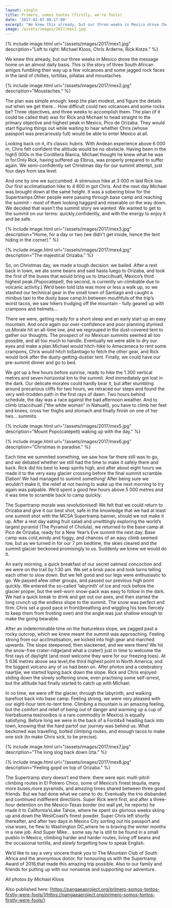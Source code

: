 ```yaml
---
layout: single
title: Primero, somos tontos (firstly, we're fools)
date: '2017-02-07 08:17:00'
excerpt: "We knew this already, but our three weeks in Mexico drove the message home on an almost daily basis. This is the story of three South African amigos fumbling their way up a few volcanoes and some jagged rock faces in the land of chillies, tortillas, piñatas and moustaches."
image: /assets/images/2017/mex1.jpg
---
```


{% include image.html url="/assets/images/2017/mex1.jpg" description="Left to right: Michael Kloos, Chris Arderne, Rick Kotze." %}

We knew this already, but our three weeks in Mexico drove the message home on an almost daily basis. This is the story of three South African amigos fumbling their way up a few volcanoes and some jagged rock faces in the land of chillies, tortillas, piñatas and moustaches.

{% include image.html url="/assets/images/2017/mex2.jpg" description="Moustaches." %}

The plan was simple enough: keep the plan modest, and figure the details out when we get there... How difficult could two volcanoes and some rocks be? Three objectives, and three weeks to accomplish them. The plan (if it could be called that) was for Rick and Michael to head straight to the primary objective and highest peak in Mexico, Pico de Orizaba. They would start figuring things out while waiting to hear whether Chris (whose passport was precariously full) would be able to enter Mexico at all.

Looking back on it, it’s classic hubris. With Andean experience above 6 000 m, Chris felt confident the altitude would be no obstacle. Having been in the high5 000s in the Cordillera Blanca, Michael thought he knew what he was in for.Only Rick, having suffered up Elbrus, was properly prepared to suffer again. We semi-confidently set Christmas day for our summit attempt, just four days from sea level.

And one by one we succumbed. A strenuous hike at 3 000 m laid Rick low. Our first acclimatisation hike to 4 800 m got Chris. And the next day Michael was brought down at the same height. It was a sobering blow for the Supertramps.Other people were passing through base camp and reaching the summit - most of them looking haggard and miserable on the way down. We decided that wasn’t the summit story we wanted. We wanted to get to the summit on our terms: quickly,confidently, and with the energy to enjoy it and be safe.

{% include image.html url="/assets/images/2017/mex3.jpg" description="Home, for a day or two (we didn't get inside, hence the tent hiding in the corner)." %}

{% include image.html url="/assets/images/2017/mex4.jpg" description="The majestical Orizaba." %}

So, on Christmas day, we made a tough decision: we bailed. After a rest back in town, we ate some beans and said hasta luego to Orizaba, and took the first of the buses that would bring us to Iztaccíhuatl, Mexico’s third highest peak.(Popocatépetl, the second, is currently un-climbable due to volcanic activity.) We’d been told Izta was more or less a walk up, so we stashed our technical gear in the small town of Santiago and caught a minibus taxi to the dusty base camp.In between mouthfuls of the trip’s worst tacos, we saw hikers trudging off the mountain - fully geared up with crampons and helmets...

There we were, getting ready for a short sleep and an early start up an easy mountain. And once again our over-confidence and poor planning stymied us.Morale hit an all-time low, and we regrouped in the dust-covered tent to gather our thoughts. The prospect of no Mexican summits seemed all too possible, and all too much to handle. Eventually we were able to dry our eyes and make a plan.Michael would hitch-hike to Amecameca to rent some crampons, Chris would hitch toSantiago to fetch the other gear, and Rick would look after the dusty-getting-dustier tent. Finally, we could have our pre-summit dinner and go to bed.

We got up a few hours before sunrise, ready to hike the 1 300 vertical metres and seven horizontal km to the summit. And immediately got lost in the dark. Our delicate morales could hardly bear it, but after stumbling around precarious cliffs for two hours, we retraced our steps and found the very well-trodden path in the first rays of dawn. Two hours behind schedule, the day was a race against the bad afternoon weather. And to climb Iztaccíhuatl (“the white woman” in Nahuatl), you have to climb her feet and knees, cross her thighs and stomach and finally finish on one of her two... summits.

{% include image.html url="/assets/images/2017/mex5.jpg" description="Mount Popo(catépetl) waking up with the day." %}

{% include image.html url="/assets/images/2017/mex6.jpg" description="Christmas in paradise." %}

Each time we summited something, we saw how far there still was to go, and we debated whether we still had the time to make it safely there and back. Rick did his best to keep spirits high, and after about eight hours we made it to the very easy glacier crossing before the final summit scramble. Elation! We had managed to summit something! After being sure we wouldn’t make it, the relief at not having to wake up the next morning to try again was palpable. We’d spent a good few hours above 5 000 metres and it was time to scramble back to camp quickly.

The Supertramp morale was revolutionised! We felt that we could return to Orizaba and give it our best shot, safe in the knowledge that we had at least one summit shot with the MCSA Supertramp banner, should we not make it up. After a rest day eating fruit salad and unwittingly exploring the world’s largest pyramid (The Pyramid of Cholula), we returned to the base camp at Pico de Orizaba, ready for a New Year’s Eve summit the next day. Base camp was cold,windy and foggy, and chances of an easy climb seemed low, but as we turned in for our 7 pm bedtime, the skies cleared and the summit glacier beckoned promisingly to us. Suddenly we knew we would do it.

An early morning, a quick breakfast of our secret oatmeal concoction and we were on the trail by 1:30 am. We set a brisk pace and took turns telling each other to slow down. But we felt good and our legs were enthusiastic to go. We passed afew other groups, and passed our previous high point quickly. We entered the so-called ‘labyrinth’ of ice and rock before the glacier proper, but the well-worn snow-pack was easy to follow in the dark. We had a quick break to drink and get out our axes, and then started the long crunch up the endless slope to the summit. The snow was perfect and firm: Chris set a good pace in front(breathing and wiggling his toes fiercely to keep them from frosting over) and the angle was just shallow enough to make the going bearable.

After an indeterminable time on the featureless slope, we zagged past a rocky outcrop, which we knew meant the summit was approaching. Feeling strong from our acclimatisation, we kicked into high gear and marched upwards. The slope steepened, then slackened, and we were there! We hit the snow-free crater-ridge(and what a crater!) just in time to welcome the first rays of daylight (and most welcome they were for our freezing toes). At 5 636 metres above sea level,the third highest point in North America, and the biggest volcano any of us had been on. After photos and a celebratory naartjie, we started loping back down the slope. Rick and Chris enjoyed sliding down the slowly softening snow, even practising some self-arrest, but the altitude had finally started to catch up with Michael.

In no time, we were off the glacier, through the labyrinth, and walking barefoot back into base camp. Feeling strong, we were very pleased with our eight-hour tent-to-tent time. Climbing a mountain is an amazing feeling, but the comfort and relief of being out of danger and warming up a cup of hierbabuena tea(rooibos is a rare commodity in Mexico) is equally satisfying. Before long we were in the back of a Ford4x4 heading back into town, knowing that the hard partof our journey was behind us. What beckoned was travelling, bolted climbing routes, and enough tacos to make one sick (to make Chris sick, to be precise).

{% include image.html url="/assets/images/2017/mex7.jpg" description="The long slog back down Izta." %}

{% include image.html url="/assets/images/2017/mex8.jpg" description="Feeling gopd on top of Orizaba." %}

The Supertramp story doesn’t end there: there were epic multi-pitch climbing routes in El Potrero Chico, some of Mexico’s finest tequila, many more buses,more pyramids, and amazing times shared between three good friends. But we had done what we came to do. Eventually the trio disbanded and continued indifferent directions. Super Rick went first, and after a three-hour detention on the Mexico-Texas border (no wall yet, he reports) he made it to California’sLake Tahoe, where he spent six glorious weeks skiing up and down the WestCoast’s finest powder. Super Chris left shortly thereafter, and after two days in Mexico City sorting out his passport and visa woes, he flew to Washington DC,where he is braving the winter months in a new job. And Super Mike... some say he is still to be found in a small pueblo in Mexico, climbing harder and harder routes, living off beans and the occasional tortilla, and slowly forgetting how to speak English.

We’d like to say a very sincere thank you to The Mountain Club of South Africa and the anonymous donor, for honouring us with the Supertramp Award of 2016,that made this amazing trip possible. Also to our family and friends for putting up with our nonsense and supporting our adventure.

*All photos by Michael Kloos*

Also published here: 
[https://pangaeaproject.org/primero-somos-tontos-firstly-were-fools/](https://pangaeaproject.org/primero-somos-tontos-firstly-were-fools/)
